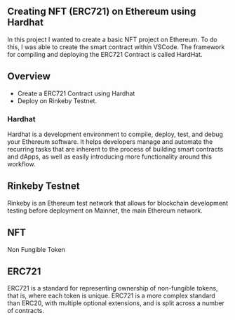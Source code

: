 ## Creating NFT (ERC721) on Ethereum using Hardhat

In this project I wanted to create a basic NFT project on Ethereum. To do this, I was able to create the smart contract within VSCode. The framework for compiling and deploying the ERC721 Contract is called HardHat. 

## Overview
- Create a ERC721 Contract using Hardhat
- Deploy on Rinkeby Testnet.

### Hardhat
Hardhat is a development environment to compile, deploy, test, and debug your Ethereum software. It helps developers manage and automate the recurring tasks that are inherent to the process of building smart contracts and dApps, as well as easily introducing more functionality around this workflow. 

## Rinkeby Testnet
Rinkeby is an Ethereum test network that allows for blockchain development testing before deployment on Mainnet, the main Ethereum network.

## NFT
Non Fungible Token

## ERC721
ERC721 is a standard for representing ownership of non-fungible tokens, that is, where each token is unique. ERC721 is a more complex standard than ERC20, with multiple optional extensions, and is split across a number of contracts.
